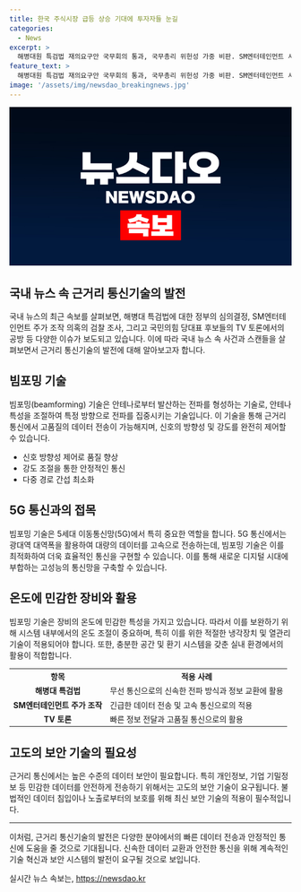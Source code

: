 ```yaml
---
title: 한국 주식시장 급등 상승 기대에 투자자들 눈길
categories:
  - News
excerpt: >
  해병대원 특검법 재의요구안 국무회의 통과, 국무총리 위헌성 가중 비판. SM엔터테인먼트 시세조종 혐의 김범수 첫 소환 조사. 국민의힘 당대표 후보 TV토론, 치열한 공방 예상. 이재명·김두관 차기 지도부 후보 등록. 서울 시청역 사고 운전자 일방통행 몰랐다고 진술, 내일 2차 조사 예정.
feature_text: >
  해병대원 특검법 재의요구안 국무회의 통과, 국무총리 위헌성 가중 비판. SM엔터테인먼트 시세조종 혐의 김범수 첫 소환 조사. 국민의힘 당대표 후보 TV토론, 치열한 공방 예상. 이재명·김두관 차기 지도부 후보 등록. 서울 시청역 사고 운전자 일방통행 몰랐다고 진술, 내일 2차 조사 예정.
image: '/assets/img/newsdao_breakingnews.jpg'
---
```


<p><img src="/assets/img/newsdao_breakingnews.jpg" alt="cryptoinkorea 속보" /></p>

<h2>국내 뉴스 속 근거리 통신기술의 발전</h2>

<p data-ke-size="size16">국내 뉴스의 최근 속보를 살펴보면, 해병대 특검법에 대한 정부의 심의결정, SM엔터테인먼트 주가 조작 의혹의 검찰 조사, 그리고 국민의힘 당대표 후보들의 TV 토론에서의 공방 등 다양한 이슈가 보도되고 있습니다. 이에 따라 국내 뉴스 속 사건과 스캔들을 살펴보면서 근거리 통신기술의 발전에 대해 알아보고자 합니다.</p>

<h2 data-ke-size="size26">빔포밍 기술</h2>

<p data-ke-size="size16">빔포밍(beamforming) 기술은 안테나로부터 발산하는 전파를 형성하는 기술로, 안테나 특성을 조절하여 특정 방향으로 전파를 집중시키는 기술입니다. 이 기술을 통해 근거리 통신에서 고품질의 데이터 전송이 가능해지며, 신호의 방향성 및 강도를 완전히 제어할 수 있습니다.</p>

<ul>
    <li>신호 방향성 제어로 품질 향상</li>
    <li>강도 조절을 통한 안정적인 통신</li>
    <li>다중 경로 간섭 최소화</li>
</ul>

<h2 data-ke-size="size26">5G 통신과의 접목</h2>

<p data-ke-size="size16">빔포밍 기술은 5세대 이동통신망(5G)에서 특히 중요한 역할을 합니다. 5G 통신에서는 광대역 대역폭을 활용하여 대량의 데이터를 고속으로 전송하는데, 빔포밍 기술은 이를 최적화하여 더욱 효율적인 통신을 구현할 수 있습니다. 이를 통해 새로운 디지털 시대에 부합하는 고성능의 통신망을 구축할 수 있습니다.</p>

<h2 data-ke-size="size26">온도에 민감한 장비와 활용</h2>

<p data-ke-size="size16">빔포밍 기술은 장비의 온도에 민감한 특성을 가지고 있습니다. 따라서 이를 보완하기 위해 시스템 내부에서의 온도 조절이 중요하며, 특히 이를 위한 적절한 냉각장치 및 열관리 기술이 적용되어야 합니다. 또한, 충분한 공간 및 환기 시스템을 갖춘 실내 환경에서의 활용이 적합합니다.</p>

<table>
  <tr>
    <th>항목</th>
    <th>적용 사례</th>
  </tr>
  <tr>
    <td style="text-align: center; height: 17px;"><b>해병대 특검법</b></td>
    <td>무선 통신으로의 신속한 전파 방식과 정보 교환에 활용</td>
  </tr>
  <tr>
    <td style="text-align: center; height: 17px;"><b>SM엔터테인먼트 주가 조작</b></td>
    <td>긴급한 데이터 전송 및 고속 통신으로의 적용</td>
  </tr>
  <tr>
    <td style="text-align: center; height: 17px;"><b>TV 토론</b></td>
    <td>빠른 정보 전달과 고품질 통신으로의 활용</td>
  </tr>
</table>

<h2 data-ke-size="size26">고도의 보안 기술의 필요성</h2>

<p data-ke-size="size16">근거리 통신에서는 높은 수준의 데이터 보안이 필요합니다. 특히 개인정보, 기업 기밀정보 등 민감한 데이터를 안전하게 전송하기 위해서는 고도의 보안 기술이 요구됩니다. 불법적인 데이터 침입이나 노출로부터의 보호를 위해 최신 보안 기술의 적용이 필수적입니다.</p>

<hr>

<p data-ke-size="size16">이처럼, 근거리 통신기술의 발전은 다양한 분야에서의 빠른 데이터 전송과 안정적인 통신에 도움을 줄 것으로 기대됩니다. 신속한 데이터 교환과 안전한 통신을 위해 계속적인 기술 혁신과 보안 시스템의 발전이 요구될 것으로 보입니다.</p>
실시간 뉴스 속보는, <a href="https://newsdao.kr" rel="dofollow">https://newsdao.kr</a>


